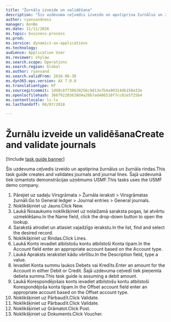 ```yaml
--- 
title: "Žurnālu izveide un validēšana"
description: "Šis uzdevuma ceļvedis izveido un apstiprina žurnālus un žurnāla rindas."
author: ryansandness
manager: AnnBe
ms.date: 11/11/2016
ms.topic: business-process
ms.prod: 
ms.service: dynamics-ax-applications
ms.technology: 
audience: Application User
ms.reviewer: shylaw
ms.search.scope: Operations
ms.search.region: Global
ms.author: ryansand
ms.search.validFrom: 2016-06-30
ms.dyn365.ops.version: AX 7.0.0
ms.translationtype: HT
ms.sourcegitcommit: 1d98cbff30620256c9d13e7b4a90314db150e33e
ms.openlocfilehash: 366f92203638d4a20b7ad486510f7cc02e5f25b4
ms.contentlocale: lv-lv
ms.lasthandoff: 08/07/2018

---
```

# <a name="create-and-validate-journals"></a><span data-ttu-id="f41b5-103">Žurnālu izveide un validēšana</span><span class="sxs-lookup"><span data-stu-id="f41b5-103">Create and validate journals</span></span>

[!include [task guide banner](../../includes/task-guide-banner.md)]

<span data-ttu-id="f41b5-104">Šis uzdevuma ceļvedis izveido un apstiprina žurnālus un žurnāla rindas.</span><span class="sxs-lookup"><span data-stu-id="f41b5-104">This task guide creates and validates journals and journal lines.</span></span> <span data-ttu-id="f41b5-105">Šajā uzdevumā tiek izmantots demonstrācijas uzņēmums USMF.</span><span class="sxs-lookup"><span data-stu-id="f41b5-105">This tasks uses the USMF demo company.</span></span>  



1. <span data-ttu-id="f41b5-106">Pārejiet uz sadaļu Virsgrāmata > Žurnāla ieraksti > Virsgrāmatas žurnāli.</span><span class="sxs-lookup"><span data-stu-id="f41b5-106">Go to General ledger > Journal entries > General journals.</span></span>
2. <span data-ttu-id="f41b5-107">Noklikšķiniet uz Jauns.</span><span class="sxs-lookup"><span data-stu-id="f41b5-107">Click New.</span></span>
3. <span data-ttu-id="f41b5-108">Laukā Nosaukums noklikšķiniet uz nolaižamā saraksta pogas, lai atvērtu uzmeklēšanu.</span><span class="sxs-lookup"><span data-stu-id="f41b5-108">In the Name field, click the drop-down button to open the lookup.</span></span>
4. <span data-ttu-id="f41b5-109">Sarakstā atrodiet un atlasiet vajadzīgo ierakstu.</span><span class="sxs-lookup"><span data-stu-id="f41b5-109">In the list, find and select the desired record.</span></span>
5. <span data-ttu-id="f41b5-110">Noklikšķiniet uz Rindas.</span><span class="sxs-lookup"><span data-stu-id="f41b5-110">Click Lines.</span></span>
6. <span data-ttu-id="f41b5-111">Laukā Konts ievadiet atbilstošu kontu atbilstoši Konta tipam.</span><span class="sxs-lookup"><span data-stu-id="f41b5-111">In the Account field enter an appropriate account based on the Account type.</span></span>
7. <span data-ttu-id="f41b5-112">Laukā Apraksts ierakstiet kādu vērtību.</span><span class="sxs-lookup"><span data-stu-id="f41b5-112">In the Description field, type a value.</span></span>
8. <span data-ttu-id="f41b5-113">Ievadiet Konta summu laukos Debets vai Kredīts.</span><span class="sxs-lookup"><span data-stu-id="f41b5-113">Enter an amount for the Account in either Debit or Credit.</span></span> <span data-ttu-id="f41b5-114">Šajā uzdevuma ceļvedī tiek pieņemta debeta summa.</span><span class="sxs-lookup"><span data-stu-id="f41b5-114">This task guide is assuming a debit amount.</span></span>
9. <span data-ttu-id="f41b5-115">Laukā Korespondējošais konts ievadiet atbilstošu kontu atbilstoši Korespondējoša konta tipam.</span><span class="sxs-lookup"><span data-stu-id="f41b5-115">In the Offset account field enter an appropriate account based on the Offset account type.</span></span>
10. <span data-ttu-id="f41b5-116">Noklikšķiniet uz Pārbaudīt.</span><span class="sxs-lookup"><span data-stu-id="f41b5-116">Click Validate.</span></span>
11. <span data-ttu-id="f41b5-117">Noklikšķiniet uz Pārbaudīt.</span><span class="sxs-lookup"><span data-stu-id="f41b5-117">Click Validate.</span></span>
12. <span data-ttu-id="f41b5-118">Noklikšķiniet uz Grāmatot.</span><span class="sxs-lookup"><span data-stu-id="f41b5-118">Click Post.</span></span>
13. <span data-ttu-id="f41b5-119">Noklikšķiniet uz Dokuments.</span><span class="sxs-lookup"><span data-stu-id="f41b5-119">Click Voucher.</span></span>


